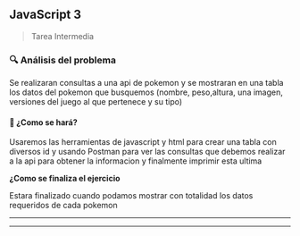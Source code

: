 ## JavaScript 3




> Tarea Intermedia



### 🔍 Análisis del problema




Se realizaran consultas a una api de pokemon y se mostraran en una tabla los datos del pokemon que busquemos (nombre, peso,altura, una imagen, versiones del juego al que pertenece y su tipo)




#### 🤔 ¿Como se hará?




Usaremos las herramientas de javascript y html para crear una tabla con diversos id y usando Postman para ver las consultas que debemos realizar a la api para obtener la informacion y finalmente imprimir esta ultima



**¿Como se finaliza el ejercicio**

Estara finalizado cuando podamos mostrar con totalidad los datos requeridos de cada pokemon






---












---